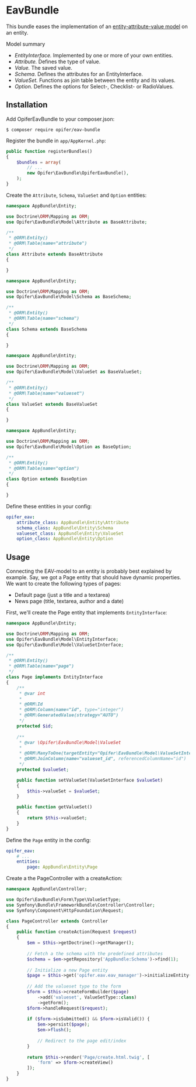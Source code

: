 EavBundle
=========

This bundle eases the implementation of an [entity-attribute-value model](https://en.wikipedia.org/wiki/Entity-attribute-value_model)
on an entity.

Model summary

- *EntityInterface.* Implemented by one or more of your own entities.
- *Attribute.* Defines the type of value.
- *Value.* The saved value.
- *Schema.* Defines the attributes for an EntityInterface.
- *ValueSet.* Functions as join table between the entity and its values. 
- *Option.* Defines the options for Select-, Checklist- or RadioValues.

Installation
------------

Add OpiferEavBundle to your composer.json:

    $ composer require opifer/eav-bundle

Register the bundle in `app/AppKernel.php`:

```php
public function registerBundles()
{
    $bundles = array(
        // ...
        new Opifer\EavBundle\OpiferEavBundle(),
    );
}

```

Create the `Attribute`, `Schema`, `ValueSet` and `Option` entities:

```php
namespace AppBundle\Entity;

use Doctrine\ORM\Mapping as ORM;
use Opifer\EavBundle\Model\Attribute as BaseAttribute;

/**
 * @ORM\Entity()
 * @ORM\Table(name="attribute")
 */
class Attribute extends BaseAttribute
{

}

```

```php
namespace AppBundle\Entity;

use Doctrine\ORM\Mapping as ORM;
use Opifer\EavBundle\Model\Schema as BaseSchema;

/**
 * @ORM\Entity()
 * @ORM\Table(name="schema")
 */
class Schema extends BaseSchema
{

}

```

```php
namespace AppBundle\Entity;

use Doctrine\ORM\Mapping as ORM;
use Opifer\EavBundle\Model\ValueSet as BaseValueSet;

/**
 * @ORM\Entity()
 * @ORM\Table(name="valueset")
 */
class ValueSet extends BaseValueSet
{

}

```

```php
namespace AppBundle\Entity;

use Doctrine\ORM\Mapping as ORM;
use Opifer\EavBundle\Model\Option as BaseOption;

/**
 * @ORM\Entity()
 * @ORM\Table(name="option")
 */
class Option extends BaseOption
{

}

```

Define these entities in your config:

```yml
opifer_eav:
    attribute_class: AppBundle\Entity\Attribute
    schema_class: AppBundle\Entity\Schema
    valueset_class: AppBundle\Entity\ValueSet
    option_class: AppBundle\Entity\Option
```

Usage
-----

Connecting the EAV-model to an entity is probably best explained by example.
Say, we got a Page entity that should have dynamic properties. We want to create
the following types of pages:

- Default page (just a title and a textarea)
- News page (title, textarea, author and a date)

First, we'll create the Page entity that implements `EntityInterface`:

```php
namespace AppBundle\Entity;

use Doctrine\ORM\Mapping as ORM;
use Opifer\EavBundle\Model\EntityInterface;
use Opifer\EavBundle\Model\ValueSetInterface;

/**
 * @ORM\Entity()
 * @ORM\Table(name="page")
 */
class Page implements EntityInterface
{
    /**
     * @var int
     *
     * @ORM\Id
     * @ORM\Column(name="id", type="integer")
     * @ORM\GeneratedValue(strategy="AUTO")
     */
    protected $id;
    
    /**
     * @var \Opifer\EavBundle\Model\ValueSet
     *
     * @ORM\ManyToOne(targetEntity="Opifer\EavBundle\Model\ValueSetInterface", cascade={"persist"})
     * @ORM\JoinColumn(name="valueset_id", referencedColumnName="id")
     */
    protected $valueSet;

    public function setValueSet(ValueSetInterface $valueSet)
    {
        $this->valueSet = $valueSet;
    }

    public function getValueSet()
    {
        return $this->valueSet;
    }
}

```

Define the `Page` entity in the config:

```yml
opifer_eav:
    # ...
    entities:
        page: AppBundle\Entity\Page
```

Create a the PageController with a createAction:

```php
namespace AppBundle\Controller;

use Opifer\EavBundle\Form\Type\ValueSetType;
use Symfony\Bundle\FrameworkBundle\Controller\Controller;
use Symfony\Component\HttpFoundation\Request;

class PageController extends Controller
{
    public function createAction(Request $request)
    {
        $em = $this->getDoctrine()->getManager();
        
        // Fetch a the schema with the predefined attributes
        $schema = $em->getRepository('AppBundle:Schema')->find(1);
        
        // Initialize a new Page entity
        $page = $this->get('opifer.eav.eav_manager')->initializeEntity($schema);
        
        // Add the valueset type to the form
        $form = $this->createFormBuilder($page)
            ->add('valueset', ValueSetType::class)
            ->getForm();
        $form->handleRequest($request);
        
        if ($form->isSubmitted() && $form->isValid()) {
            $em->persist($page);
            $em->flush();
            
            // Redirect to the page edit/index
        }
        
        return $this->render('Page/create.html.twig', [
            'form' => $form->createView()
        ]);
    }
}

```